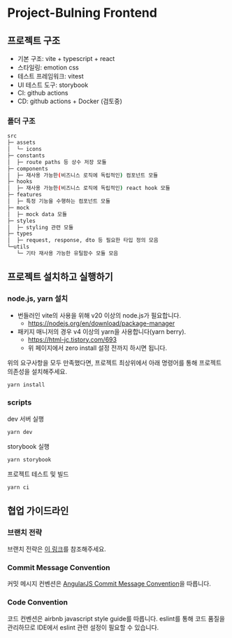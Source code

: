 # Project-Bulning Frontend

## 프로젝트 구조

- 기본 구조: vite + typescript + react
- 스타일링: emotion css
- 테스트 프레임워크: vitest
- UI 테스트 도구: storybook
- CI: github actions
- CD: github actions + Docker (검토중)

### 폴더 구조

```bash
src
├─ assets
│  └─ icons
├─ constants
│  ├─ route paths 등 상수 저장 모듈
├─ components
│  ├─ 재사용 가능한(비즈니스 로직에 독립적인) 컴포넌트 모듈
├─ hooks
│  ├─ 재사용 가능한(비즈니스 로직에 독립적인) react hook 모듈
├─ features
│  ├─ 특정 기능을 수행하는 컴포넌트 모듈
├─ mock
│  ├─ mock data 모듈
├─ styles
│  ├─ styling 관련 모듈
├─ types
│  ├─ request, response, dto 등 필요한 타입 정의 모음
└─utils
   └─ 기타 재사용 가능한 유틸함수 모듈 모음
```

## 프로젝트 설치하고 실행하기

### node.js, yarn 설치

- 번들러인 vite의 사용을 위해 v20 이상의 node.js가 필요합니다. 
  - https://nodejs.org/en/download/package-manager
- 패키지 매니저의 경우 v4 이상의 yarn을 사용합니다(yarn berry).
  - https://html-jc.tistory.com/693
  - 위 페이지에서 zero install 설정 전까지 하시면 됩니다.

위의 요구사항을 모두 만족했다면, 
프로젝트 최상위에서 아래 명령어를 통해 프로젝트 의존성을 설치해주세요.
```bash
yarn install
```

### scripts
dev 서버 실행
```bash
yarn dev
```
storybook 실행
```bash
yarn storybook
```
프로젝트 테스트 및 빌드
```bash
yarn ci
```

## 협업 가이드라인

### 브랜치 전략
브랜치 전략은 [이 링크](https://www.notion.so/apptive/145e3d4189a580e4bc52c015307d0b96)를 참조해주세요.

### Commit Message Convention
커밋 메시지 컨벤션은 [AngularJS Commit Message Convention](https://gist.github.com/stephenparish/9941e89d80e2bc58a153)을 따릅니다.

### Code Convention
코드 컨벤션은 airbnb javascript style guide를 따릅니다. eslint를 통해 코드 품질을 관리하므로 IDE에서 eslint 관련 설정이 필요할 수 있습니다. 

